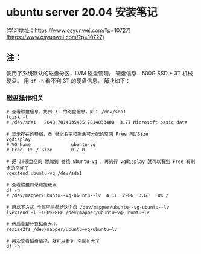 # ubuntu server 20.04 安装笔记

[学习地址：https://www.osyunwei.com/?p=10727](https://www.osyunwei.com/?p=10727)

## 注：

使用了系统默认的磁盘分区，LVM 磁盘管理。
硬盘信息：500G SSD + 3T 机械硬盘。
用 `df -h` 看不到 3T 的硬盘信息。
解决如下：

### 磁盘操作相关

```
# 查看磁盘信息，找到 3T 的磁盘信息，如： /dev/sda1
fdisk -l
# /dev/sda1   2048 7814035455 7814033408  3.7T Microsoft basic data

# 显示存在的卷组，看 卷组名字和剩余可分配的空间 Free PE/Size
vgdisplay
# VG Name               ubuntu-vg
# Free  PE / Size       0 / 0

# 把 3T硬盘空间 添加到 卷组 ubuntu-vg ，再执行 vgdisplay 就可以看到 Free 有剩余的空间了
vgextend ubuntu-vg /dev/sda1

# 查看磁盘目录和挂载点
df -h
# /dev/mapper/ubuntu--vg-ubuntu--lv  4.1T  298G  3.6T   8% /

# 用以下方式 全部空间都给这个盘 /dev/mapper/ubuntu--vg-ubuntu--lv
lvextend -l +100%FREE /dev/mapper/ubuntu–vg-ubuntu–lv

# 然后重新计算磁盘大小
resize2fs /dev/mapper/ubuntu–vg-ubuntu–lv

# 再次查看磁盘情况，就可以看到 空间扩大了
df -h
```




